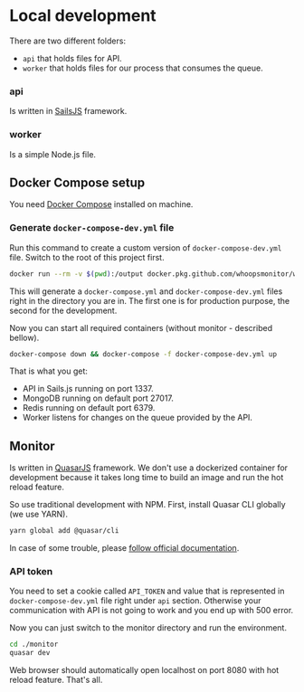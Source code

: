 # Local development
There are two different folders:

-  `api` that holds files for API.
-  `worker` that holds files for our process that consumes the queue.

### api
Is written in [SailsJS](https://sailsjs.com) framework.

### worker
Is a simple Node.js file.

## Docker Compose setup
You need [Docker Compose](https://docs.docker.com/compose/) installed on machine.

### Generate `docker-compose-dev.yml` file
Run this command to create a custom version of `docker-compose-dev.yml` file. Switch to the root of this project first.

```bash
docker run --rm -v $(pwd):/output docker.pkg.github.com/whoopsmonitor/whoopsmonitor/generate-docker-compose:latest
```

This will generate a `docker-compose.yml` and `docker-compose-dev.yml` files right in the directory you are in. The first one is for production purpose, the second for the development.

Now you can start all required containers (without monitor - described bellow).

```sh
docker-compose down && docker-compose -f docker-compose-dev.yml up
```

That is what you get:

 - API in Sails.js running on port 1337.
 - MongoDB running on default port 27017.
 - Redis running on default port 6379.
 - Worker listens for changes on the queue provided by the API.

## Monitor
Is written in [QuasarJS](https://quasar.dev) framework. We don't use a dockerized container for development because it takes long time to build an image and run the hot reload feature.

So use traditional development with NPM. First, install Quasar CLI globally (we use YARN).

```bash
yarn global add @quasar/cli
```

In case of some trouble, please [follow official documentation](https://quasar.dev/quasar-cli/installation).

### API token
You need to set a cookie called `API_TOKEN` and value that is represented in `docker-compose-dev.yml` file right under `api` section.
Otherwise your communication with API is not going to work and you end up with 500 error.

Now you can just switch to the monitor directory and run the environment.

```bash
cd ./monitor
quasar dev
```

Web browser should automatically open localhost on port 8080 with hot reload feature. That's all.
